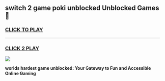 
## switch 2 game poki unblocked Unblocked Games👋
<h3>
<a href="https://premium.freeplayer.one?title=switch_2_game_poki_unblocked&ref=16F">CLICK TO PLAY</a></h3>
<hr>

<h3>
<a href="https://premium.freeplayer.one?title=switch_2_game_poki_unblocked&ref=16F">CLICK 2 PLAY</a>
  
</h3>

<a href="https://premium.freeplayer.one?title=switch_2_game_poki_unblocked&ref=16F/"><img src="https://clearcache.store/games.png"></a>


**worlds hardest game unblocked: Your Gateway to Fun and Accessible Online Gaming**
